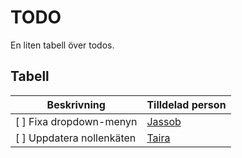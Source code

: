 # TODO #

En liten tabell över todos.

## Tabell

| Beskrivning               | Tilldelad person                     |
| ------------------------- | ------------------------------------ |
| [ ] Fixa dropdown-menyn   | [Jassob](https://github.com/Jassob)  |
| [ ] Uppdatera nollenkäten | [Taira](https://github.com/Tairoman) |
